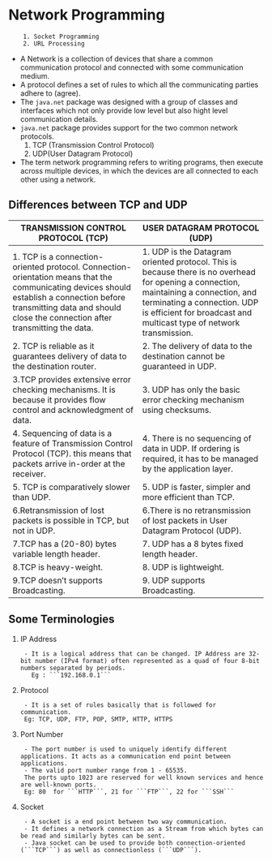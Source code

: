 # Network Programming
        1. Socket Programming
        2. URL Processing

- A Network is a collection of devices that share a common communication protocol and connected with some communication medium.
- A protocol defines a set of rules to which all the communicating parties adhere to (agree).
- The ```java.net``` package was designed with a group of classes and interfaces which not only provide low level but also hight level communication details.
- ```java.net``` package provides support for the two common network protocols.
  1. TCP (Transmission Control Protocol)
  2. UDP(User Datagram Protocol)
- The term network programming refers to writing programs, then execute across multiple devices, in which the devices are all connected to each other using a network.

## Differences between TCP and UDP
|TRANSMISSION CONTROL PROTOCOL (TCP)	| USER DATAGRAM PROTOCOL (UDP)|
|----------------------------------------|-----------------------------|
|1. TCP is a connection-oriented protocol. Connection-orientation means that the communicating devices should establish a connection before transmitting data and should close the connection after transmitting the data.|1.	UDP is the Datagram oriented protocol. This is because there is no overhead for opening a connection, maintaining a connection, and terminating a connection. UDP is efficient for broadcast and multicast type of network transmission.|
|2. TCP is reliable as it guarantees delivery of data to the destination router.| 2. The delivery of data to the destination cannot be guaranteed in UDP.|
|3.TCP provides extensive error checking mechanisms. It is because it provides flow control and acknowledgment of data.|3.	UDP has only the basic error checking mechanism using checksums.|
|4. Sequencing of data is a feature of Transmission Control Protocol (TCP). this means that packets arrive in-order at the receiver.|4.	There is no sequencing of data in UDP. If ordering is required, it has to be managed by the application layer.|
|5. TCP is comparatively slower than UDP.|5.	UDP is faster, simpler and more efficient than TCP.|
|6.Retransmission of lost packets is possible in TCP, but not in UDP.|	6.There is no retransmission of lost packets in User Datagram Protocol (UDP).|
|7.TCP has a (20-80) bytes variable length header.|7.	UDP has a 8 bytes fixed length header.|
|8.TCP is heavy-weight.|8. UDP is lightweight.|
|9.TCP doesn’t supports Broadcasting.|9.	UDP supports Broadcasting.|

## Some Terminologies

1. IP Address
        
        - It is a logical address that can be changed. IP Address are 32-bit number (IPv4 format) often represented as a quad of four 8-bit numbers separated by periods.  
          Eg : ```192.168.0.1```

2. Protocol
        
        - It is a set of rules basically that is followed for communication.  
        Eg: TCP, UDP, FTP, POP, SMTP, HTTP, HTTPS

3. Port Number
        
        - The port number is used to uniquely identify different applications. It acts as a communication end point between applications.
        - The valid port number range from 1 - 65535.
        The ports upto 1023 are reserved for well known services and hence are well-known ports.  
        Eg: 80  for ```HTTP```, 21 for ```FTP```, 22 for ```SSH```

4. Socket

        - A socket is a end point between two way communication.
        - It defines a network connection as a Stream from which bytes can be read and similarly bytes can be sent.
        - Java socket can be used to provide both connection-oriented (```TCP```) as well as connectionless (```UDP```).

